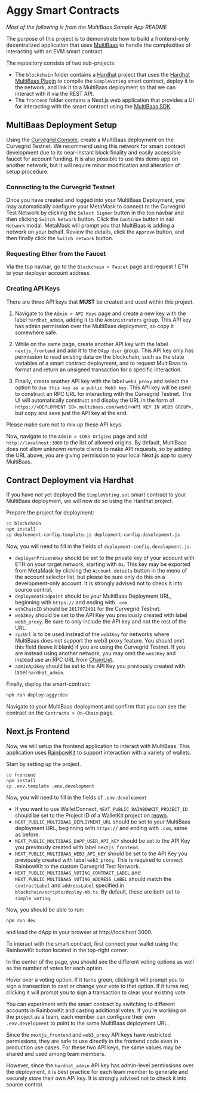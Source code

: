 # Aggy Smart Contracts

_Most of the following is from the MultiBaas Sample App README_

The purpose of this project is to demonstrate how to build a frontend-only decentralized application that uses [MultiBaas](https://docs.curvegrid.com/multibaas/) to handle the complexities of interacting with an EVM smart contract.

The repository consists of two sub-projects:

- The `blockchain` folder contains a [Hardhat](https://hardhat.org/) project that uses the [Hardhat MultiBaas Plugin](https://github.com/curvegrid/hardhat-multibaas-plugin) to compile the `SimpleVoting` smart contract, deploy it to the network, and link it to a MultiBaas deployment so that we can interact with it via the REST API.
- The `frontend` folder contains a Next.js web application that provides a UI for interacting with the smart contract using the [MultiBaas SDK](https://github.com/curvegrid/multibaas-sdk-typescript).

## MultiBaas Deployment Setup

Using the [Curvegrid Console](https://console.curvegrid.com/), create a MultiBaas deployment on the Curvegrid Testnet. We recommend using this network for smart contract development due to its near-instant block finality and easily accessible faucet for account funding. It is also possible to use this demo app on another network, but it will require minor modification and alteration of setup procedure.

### Connecting to the Curvegrid Testnet

Once you have created and logged into your MultiBaas Deployment, you may automatically configure your MetaMask to connect to the Curvegrid Test Network by clicking the `Select Signer` button in the top navbar and then clicking `Switch Network` button. Click the `Continue` button in `Add Network` modal. MetaMask will prompt you that MultiBaas is adding a network on your behalf. Review the details, click the `Approve` button, and then finally click the `Switch network` button.

### Requesting Ether from the Faucet

Via the top navbar, go to the `Blockchain > Faucet` page and request 1 ETH to your deployer account address.

### Creating API Keys

There are three API keys that **MUST** be created and used within this project.

1. Navigate to the `Admin > API Keys` page and create a new key with the label `hardhat_admin`, adding it to the `Administrators` group. This API key has admin permission over the MultiBaas deployment, so copy it somewhere safe.

2. While on the same page, create another API key with the label `nextjs_frontend` and add it to the `DApp User` group. This API key only has permission to read existing data on the blockchain, such as the state variables of a smart contract deployment, and to request MultiBaas to format and return an unsigned transaction for a specific interaction.

3. Finally, create another API key with the label `web3_proxy` and select the option to `Use this key as a public Web3 key`. This API key will be used to construct an RPC URL for interacting with the Curvegrid Testnet. The UI will automatically construct and display the URL in the form of `https://<DEPLOYMENT ID>.multibaas.com/web3/<API KEY IN WEB3 GROUP>`, but copy and save just the API key at the end.

Please make sure not to mix up these API keys.

Now, navigate to the `Admin > CORS Origins` page and add `http://localhost:3000` to the list of allowed origins. By default, MultiBaas does not allow unknown remote clients to make API requests, so by adding the URL above, you are giving permission to your local Next.js app to query MultiBaas.

## Contract Deployment via Hardhat

If you have not yet deployed the `SimpleVoting.sol` smart contract to your MultiBaas deployment, we will now do so using the Hardhat project.

Prepare the project for deployment:

```sh
cd blockchain
npm install
cp deployment-config.template.js deployment-config.development.js
```

Now, you will need to fill in the fields of `deployment-config.development.js`.
- `deployerPrivateKey` should be set to the private key of your account with ETH on your target network, starting with `0x`. This key may be exported from MetaMask by clicking the `Account details` button in the menu of the account selector list, but please be sure only do this on a development-only account. It is strongly advised not to check it into source control.
- `deploymentEndpoint` should be your MultiBaas Deployment URL, beginning with `https://` and ending with `.com`.
- `ethChainID` should be `2017072401` for the Curvegrid Testnet.
- `web3Key` should be set to the API Key you previously created with label `web3_proxy`. Be sure to only include the API key and not the rest of the URL.
- `rpcUrl` is to be used instead of the `web3Key` for networks where MultiBaas does not support the web3 proxy feature. You should omit this field (leave it blank) if you are using the Curvegrid Testnet. If you are instead using another network, you may omit the `web3Key` and instead use an RPC URL from [ChainList](https://chainlist.org/).
- `adminApiKey` should be set to the API Key you previously created with label `hardhat_admin`.

Finally, deploy the smart-contract:

```sh
npm run deploy:aggy:dev
```

Navigate to your MultiBaas deployment and confirm that you can see the contract on the `Contracts > On-Chain` page.

## Next.js Frontend

Now, we will setup the frontend application to interact with MultiBaas. This application uses [RainbowKit](https://www.rainbowkit.com/docs/installation) to support interaction with a variety of wallets.

Start by setting up the project.

```sh
cd frontend
npm install
cp .env.template .env.development
```

Now, you will need to fill in the fields of `.env.development`
- If you want to use WalletConnect, `NEXT_PUBLIC_RAINBOWKIT_PROJECT_ID` should be set to the Project ID of a WalletKit project on [reown](https://cloud.reown.com/).
- `NEXT_PUBLIC_MULTIBAAS_DEPLOYMENT_URL` should be set to your MultiBaas deployment URL, beginning with `https://` and ending with `.com`, same as before.
- `NEXT_PUBLIC_MULTIBAAS_DAPP_USER_API_KEY` should be set to the API Key you previously created with label `nextjs_frontend`.
- `NEXT_PUBLIC_MULTIBAAS_WEB3_API_KEY` should be set to the API Key you previously created with label `web3_proxy`. This is required to connect RainbowKit to the custom Curvegrid Test Network.
- `NEXT_PUBLIC_MULTIBAAS_VOTING_CONTRACT_LABEL` and `NEXT_PUBLIC_MULTIBAAS_VOTING_ADDRESS_LABEL` should match the `contractLabel` and `addressLabel` specified in `blockchain/scripts/deploy-mb.ts`. By default, these are both set to `simple_voting`.

Now, you should be able to run:

```sh
npm run dev
```

and load the dApp in your browser at http://localhost:3000.

To interact with the smart contract, first connect your wallet using the RainbowKit button located in the top-right corner.

In the center of the page, you should see the different voting options as well as the number of votes for each option.

Hover over a voting option. If it turns green, clicking it will prompt you to sign a transaction to cast or change your vote to that option. If it turns red, clicking it will prompt you to sign a transaction to clear your existing vote.

You can experiment with the smart contract by switching to different accounts in RainbowKit and casting additional votes. If you’re working on the project as a team, each member can configure their own `.env.development` to point to the same MultiBaas deployment URL.

Since the `nextjs_frontend` and `web3_proxy` API keys have restricted permissions, they are safe to use directly in the frontend code even in production use cases. For these two API keys, the same values may be shared and used among team members.

However, since the `hardhat_admin` API key has admin-level permissions over the deployment, it is best practice for each team member to generate and securely store their own API key. It is strongly advised not to check it into source control.
